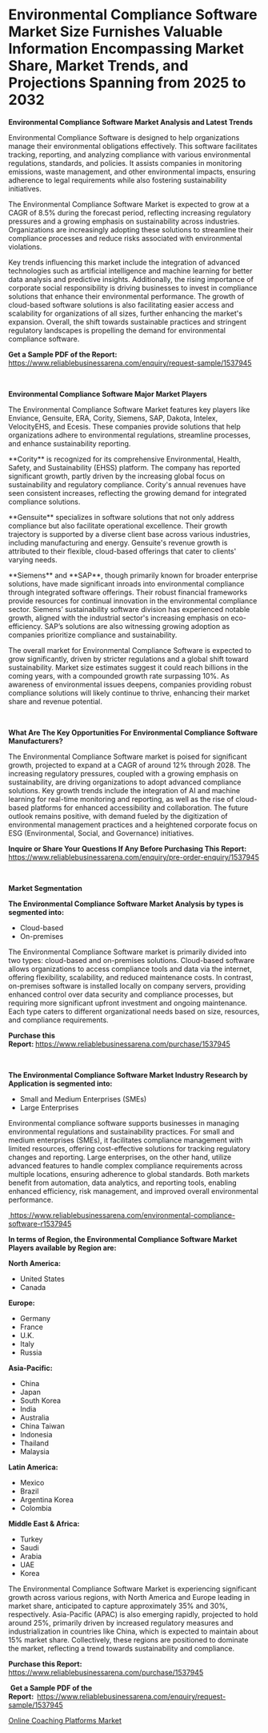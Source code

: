 <p><h1>Environmental Compliance Software Market Size Furnishes Valuable Information Encompassing Market Share, Market Trends, and Projections Spanning from 2025 to 2032</h1></p><p><strong>Environmental Compliance Software Market Analysis and Latest Trends</strong></p>
<p><p>Environmental Compliance Software is designed to help organizations manage their environmental obligations effectively. This software facilitates tracking, reporting, and analyzing compliance with various environmental regulations, standards, and policies. It assists companies in monitoring emissions, waste management, and other environmental impacts, ensuring adherence to legal requirements while also fostering sustainability initiatives.</p><p>The Environmental Compliance Software Market is expected to grow at a CAGR of 8.5% during the forecast period, reflecting increasing regulatory pressures and a growing emphasis on sustainability across industries. Organizations are increasingly adopting these solutions to streamline their compliance processes and reduce risks associated with environmental violations. </p><p>Key trends influencing this market include the integration of advanced technologies such as artificial intelligence and machine learning for better data analysis and predictive insights. Additionally, the rising importance of corporate social responsibility is driving businesses to invest in compliance solutions that enhance their environmental performance. The growth of cloud-based software solutions is also facilitating easier access and scalability for organizations of all sizes, further enhancing the market's expansion. Overall, the shift towards sustainable practices and stringent regulatory landscapes is propelling the demand for environmental compliance software.</p></p>
<p><strong>Get a Sample PDF of the Report:&nbsp;</strong> <a href="https://www.reliablebusinessarena.com/enquiry/request-sample/1537945?utm_campaign=3041&utm_medium=2&utm_source=Github&utm_content=ia&utm_term=10032025&utm_id=environmental-compliance-software">https://www.reliablebusinessarena.com/enquiry/request-sample/1537945</a></p>
<p>&nbsp;</p>
<p><strong>Environmental Compliance Software Major Market Players</strong></p>
<p><p>The Environmental Compliance Software Market features key players like Enviance, Gensuite, ERA, Cority, Siemens, SAP, Dakota, Intelex, VelocityEHS, and Ecesis. These companies provide solutions that help organizations adhere to environmental regulations, streamline processes, and enhance sustainability reporting.</p><p>**Cority** is recognized for its comprehensive Environmental, Health, Safety, and Sustainability (EHSS) platform. The company has reported significant growth, partly driven by the increasing global focus on sustainability and regulatory compliance. Cority's annual revenues have seen consistent increases, reflecting the growing demand for integrated compliance solutions.</p><p>**Gensuite** specializes in software solutions that not only address compliance but also facilitate operational excellence. Their growth trajectory is supported by a diverse client base across various industries, including manufacturing and energy. Gensuite's revenue growth is attributed to their flexible, cloud-based offerings that cater to clients' varying needs.</p><p>**Siemens** and **SAP**, though primarily known for broader enterprise solutions, have made significant inroads into environmental compliance through integrated software offerings. Their robust financial frameworks provide resources for continual innovation in the environmental compliance sector. Siemens’ sustainability software division has experienced notable growth, aligned with the industrial sector's increasing emphasis on eco-efficiency. SAP’s solutions are also witnessing growing adoption as companies prioritize compliance and sustainability.</p><p>The overall market for Environmental Compliance Software is expected to grow significantly, driven by stricter regulations and a global shift toward sustainability. Market size estimates suggest it could reach billions in the coming years, with a compounded growth rate surpassing 10%. As awareness of environmental issues deepens, companies providing robust compliance solutions will likely continue to thrive, enhancing their market share and revenue potential.</p></p>
<p>&nbsp;</p>
<p><strong>What Are The Key Opportunities For Environmental Compliance Software Manufacturers?</strong></p>
<p><p>The Environmental Compliance Software market is poised for significant growth, projected to expand at a CAGR of around 12% through 2028. The increasing regulatory pressures, coupled with a growing emphasis on sustainability, are driving organizations to adopt advanced compliance solutions. Key growth trends include the integration of AI and machine learning for real-time monitoring and reporting, as well as the rise of cloud-based platforms for enhanced accessibility and collaboration. The future outlook remains positive, with demand fueled by the digitization of environmental management practices and a heightened corporate focus on ESG (Environmental, Social, and Governance) initiatives.</p></p>
<p><strong>Inquire or Share Your Questions If Any Before Purchasing This Report:</strong> <a href="https://www.reliablebusinessarena.com/enquiry/pre-order-enquiry/1537945?utm_campaign=3041&utm_medium=2&utm_source=Github&utm_content=ia&utm_term=10032025&utm_id=environmental-compliance-software">https://www.reliablebusinessarena.com/enquiry/pre-order-enquiry/1537945</a></p>
<p>&nbsp;</p>
<p><strong>Market Segmentation</strong></p>
<p><strong>The Environmental Compliance Software Market Analysis by types is segmented into:</strong></p>
<p><ul><li>Cloud-based</li><li>On-premises</li></ul></p>
<p><p>The Environmental Compliance Software market is primarily divided into two types: cloud-based and on-premises solutions. Cloud-based software allows organizations to access compliance tools and data via the internet, offering flexibility, scalability, and reduced maintenance costs. In contrast, on-premises software is installed locally on company servers, providing enhanced control over data security and compliance processes, but requiring more significant upfront investment and ongoing maintenance. Each type caters to different organizational needs based on size, resources, and compliance requirements.</p></p>
<p><strong>Purchase this Report:&nbsp;</strong><a href="https://www.reliablebusinessarena.com/purchase/1537945?utm_campaign=3041&utm_medium=2&utm_source=Github&utm_content=ia&utm_term=10032025&utm_id=environmental-compliance-software">https://www.reliablebusinessarena.com/purchase/1537945</a></p>
<p>&nbsp;</p>
<p><strong>The Environmental Compliance Software Market Industry Research by Application is segmented into:</strong></p>
<p><ul><li>Small and Medium Enterprises (SMEs)</li><li>Large Enterprises</li></ul></p>
<p><p>Environmental compliance software supports businesses in managing environmental regulations and sustainability practices. For small and medium enterprises (SMEs), it facilitates compliance management with limited resources, offering cost-effective solutions for tracking regulatory changes and reporting. Large enterprises, on the other hand, utilize advanced features to handle complex compliance requirements across multiple locations, ensuring adherence to global standards. Both markets benefit from automation, data analytics, and reporting tools, enabling enhanced efficiency, risk management, and improved overall environmental performance.</p></p>
<p><a href="https://www.reliablebusinessarena.com/environmental-compliance-software-r1537945?utm_campaign=3041&utm_medium=2&utm_source=Github&utm_content=ia&utm_term=10032025&utm_id=environmental-compliance-software">&nbsp;https://www.reliablebusinessarena.com/environmental-compliance-software-r1537945</a></p>
<p><strong>In terms of Region, the Environmental Compliance Software Market Players available by Region are:</strong></p>
<p>
    <p> <strong> North America: </strong>
        <ul>
            <li>United States</li>
            <li>Canada</li>
        </ul>
        </p> 
    <p> <strong> Europe: </strong>
        <ul>
            <li>Germany</li>
            <li>France</li>
            <li>U.K.</li>
            <li>Italy</li>
            <li>Russia</li>
        </ul>
        </p> 
    <p> <strong> Asia-Pacific: </strong>
        <ul>
            <li>China</li>
            <li>Japan</li>
            <li>South Korea</li>
            <li>India</li>
            <li>Australia</li>
            <li>China Taiwan</li>
            <li>Indonesia</li>
            <li>Thailand</li>
            <li>Malaysia</li>
        </ul>
        </p> 
    <p> <strong> Latin America: </strong>
        <ul>
            <li>Mexico</li>
            <li>Brazil</li>
            <li>Argentina Korea</li>
            <li>Colombia</li>
        </ul>
        </p> 
    <p> <strong> Middle East & Africa: </strong>
        <ul>
            <li>Turkey</li>
            <li>Saudi</li>
            <li>Arabia</li>
            <li>UAE</li>
            <li>Korea</li>
        </ul>
    </p>
    </p>
<p><p>The Environmental Compliance Software Market is experiencing significant growth across various regions, with North America and Europe leading in market share, anticipated to capture approximately 35% and 30%, respectively. Asia-Pacific (APAC) is also emerging rapidly, projected to hold around 25%, primarily driven by increased regulatory measures and industrialization in countries like China, which is expected to maintain about 15% market share. Collectively, these regions are positioned to dominate the market, reflecting a trend towards sustainability and compliance.</p></p>
<p><strong>Purchase this Report: </strong><a href="https://www.reliablebusinessarena.com/purchase/1537945?utm_campaign=3041&utm_medium=2&utm_source=Github&utm_content=ia&utm_term=10032025&utm_id=environmental-compliance-software">https://www.reliablebusinessarena.com/purchase/1537945</a></p>
<p>&nbsp;<strong>Get a Sample PDF of the Report:&nbsp;&nbsp;</strong><a href="https://www.reliablebusinessarena.com/enquiry/request-sample/1537945?utm_campaign=3041&utm_medium=2&utm_source=Github&utm_content=ia&utm_term=10032025&utm_id=environmental-compliance-software">https://www.reliablebusinessarena.com/enquiry/request-sample/1537945</a></p>
<p><strong></strong></p>
<p><p><a href="https://github.com/doljanzwald/Market-Research-Report-List-1/blob/main/online-coaching-platforms-market.md?utm_campaign=3041&utm_medium=2&utm_source=Github&utm_content=ia&utm_term=10032025&utm_id=environmental-compliance-software">Online Coaching Platforms Market</a></p></p>